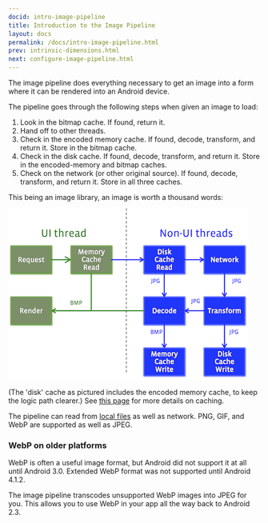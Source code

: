 ```yaml
---
docid: intro-image-pipeline
title: Introduction to the Image Pipeline
layout: docs
permalink: /docs/intro-image-pipeline.html
prev: intrinsic-dimensions.html
next: configure-image-pipeline.html
---
```


The image pipeline does everything necessary to get an image into a form where it can be rendered into an Android device.

The pipeline goes through the following steps when given an image to load:

1. Look in the bitmap cache. If found, return it.
2. Hand off to other threads.
3. Check in the encoded memory cache. If found, decode, transform, and return it. Store in the bitmap cache.
3. Check in the disk cache. If found, decode, transform, and return it. Store in the encoded-memory and bitmap caches.
4. Check on the network (or other original source). If found, decode, transform, and return it. Store in all three caches.

This being an image library, an image is worth a thousand words:

![Image Pipeline Diagram](../static/imagepipeline.png "Image Pipeline")

(The 'disk' cache as pictured includes the encoded memory cache, to keep the logic path clearer.) See [this page](caching.html) for more details on caching.


The pipeline can read from [local files](supported-uris.html) as well as network. PNG, GIF, and WebP are supported as well as JPEG.



### WebP on older platforms

WebP is often a useful image format, but Android did not support it at all until Android 3.0. Extended WebP format was not supported until Android 4.1.2.

The image pipeline transcodes unsupported WebP images into JPEG for you. This allows you to use WebP in your app all the way back to Android 2.3.
